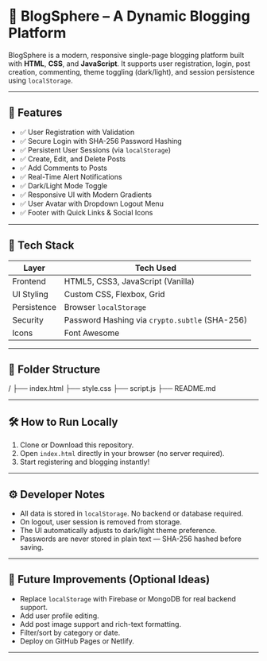 # 📝 BlogSphere – A Dynamic Blogging Platform

BlogSphere is a modern, responsive single-page blogging platform built with **HTML**, **CSS**, and **JavaScript**. It supports user registration, login, post creation, commenting, theme toggling (dark/light), and session persistence using `localStorage`.

---

## 🚀 Features

- ✅ User Registration with Validation
- ✅ Secure Login with SHA-256 Password Hashing
- ✅ Persistent User Sessions (via `localStorage`)
- ✅ Create, Edit, and Delete Posts
- ✅ Add Comments to Posts
- ✅ Real-Time Alert Notifications
- ✅ Dark/Light Mode Toggle
- ✅ Responsive UI with Modern Gradients
- ✅ User Avatar with Dropdown Logout Menu
- ✅ Footer with Quick Links & Social Icons

---

## 🔧 Tech Stack

| Layer       | Tech Used         |
|-------------|--------------------|
| Frontend    | HTML5, CSS3, JavaScript (Vanilla) |
| UI Styling  | Custom CSS, Flexbox, Grid |
| Persistence | Browser `localStorage` |
| Security    | Password Hashing via `crypto.subtle` (SHA-256) |
| Icons       | Font Awesome |

---

## 📁 Folder Structure

/
├── index.html
├── style.css
├── script.js
├── README.md


---

## 🛠 How to Run Locally

1. Clone or Download this repository.
2. Open `index.html` directly in your browser (no server required).
3. Start registering and blogging instantly!

---

## ⚙️ Developer Notes

- All data is stored in `localStorage`. No backend or database required.
- On logout, user session is removed from storage.
- The UI automatically adjusts to dark/light theme preference.
- Passwords are never stored in plain text — SHA-256 hashed before saving.

---

## 📌 Future Improvements (Optional Ideas)

- Replace `localStorage` with Firebase or MongoDB for real backend support.
- Add user profile editing.
- Add post image support and rich-text formatting.
- Filter/sort by category or date.
- Deploy on GitHub Pages or Netlify.

---

